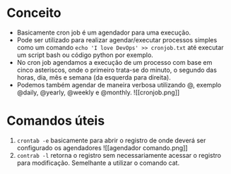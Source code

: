 # Conceito
- Basicamente cron job é um agendador para uma execução.
- Pode ser utilizado para realizar agendar/executar processos simples como um comando `echo 'I love DevOps' >> cronjob.txt` até executar um script bash ou código python por exemplo.
- No cron job agendamos a execução de um processo com base em cinco asteriscos,  onde o primeiro trata-se do minuto, o segundo das horas, dia, mês e semana (da esquerda para direita).
- Podemos também agendar de maneira verbosa utilizando @, exemplo @daily, @yearly, @weekly e @monthly.
![[cronjob.png]]

# Comandos úteis
1. `crontab -e` basicamente para abrir o registro de onde deverá ser configurado os agendadores
![[agendador comando.png]]
2. `contrab -l` retorna o registro sem necessariamente acessar o registro para modificação. Semelhante a utilizar o comando cat.


